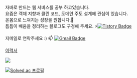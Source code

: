 
자바로 만드는 웹 서비스를 공부 하고있습니다.
<BR/>
요즘은 객체 지향과 클린 코드, 도메인 주도 설계에 관심이 있습니다.
<BR/>
온몸으로 느껴지는 성장을 원합니다.🌱
<BR/>
틈틈이 배움을 정리하는 블로그도 구경해 주세요.
⚡[![Tistory Badge](https://img.shields.io/badge/-Tistory-orange?style=flat-square&link=http://maengdev.tistory.com/)](http://ktae23.tistory.com/)

지메일로 연락주세요 :)
 📫  [![Gmail Badge](https://img.shields.io/badge/Gmail-EA4335?style=flat&logo=Gmail&logoColor=white)](mailto:pktpkt8917@gmail.com)

[이력서](https://languid-chord-a1e.notion.site/Junior-Server-Developer-b24248ff593c4f249cb75f6d45e49ce4)

<img src="https://github-readme-stats.vercel.app/api?username=ktae23&theme=tokyonight&show_icons=true&hide=stars,issues" />

[![Solved.ac
프로필](http://mazassumnida.wtf/api/generate_badge?boj=ktae23)](https://solved.ac/ktae23)


<!--
**ktae23/ktae23** is a ✨ _special_ ✨ repository because its `README.md` (this file) appears on your GitHub profile.

Here are some ideas to get you started:

- 🔭 I’m currently working on ...
- 🌱 I’m currently learning ...
- 👯 I’m looking to collaborate on ...
- 🤔 I’m looking for help with ...
- 💬 Ask me about ...
- 📫 How to reach me: ...
- 😄 Pronouns: ...
- ⚡ Fun fact: ...
-->
